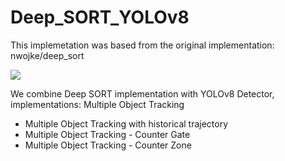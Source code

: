 # Deep_SORT_YOLOv8
This implemetation was based from the original implementation: nwojke/deep_sort

![](out.gif)

We combine Deep SORT implementation with YOLOv8 Detector, implementations:
 Multiple Object Tracking 
   - Multiple Object Tracking with historical trajectory
   - Multiple Object Tracking - Counter Gate
   - Multiple Object Tracking - Counter Zone



